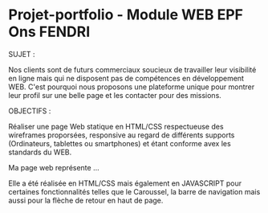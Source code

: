 # Projet-portfolio - Module WEB EPF Ons FENDRI

SUJET : 

Nos clients sont de futurs commerciaux soucieux de travailler leur visibilité en ligne mais qui ne disposent pas de compétences
en développement WEB. C'est pourquoi nous proposons une plateforme unique pour montrer leur profil sur une belle page 
et les contacter pour des missions.

OBJECTIFS : 

Réaliser une page Web statique en HTML/CSS respectueuse des wireframes proporsées, 
responsive au regard de différents supports (Ordinateurs, tablettes ou smartphones) et étant conforme avex les standards du WEB.


Ma page web représente ...


Elle a été réalisée en HTML/CSS mais également en JAVASCRIPT pour certaines fonctionnalités telles que le Caroussel, la barre de navigation 
mais aussi pour la flèche de retour en haut de page.


